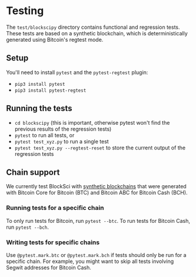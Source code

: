 # Testing

The `test/blockscipy` directory contains functional and regression tests.
These tests are based on a synthetic blockchain, which is deterministically generated using Bitcoin's regtest mode.

## Setup

You'll need to install `pytest` and the `pytest-regtest` plugin:

- `pip3 install pytest`
- `pip3 install pytest-regtest`

## Running the tests

- `cd blockscipy` (this is important, otherwise pytest won't find the previous results of the regression tests)
- `pytest` to run all tests, or 
- `pytest test_xyz.py` to run a single test
- `pytest test_xyz.py --regtest-reset` to store the current output of the regression tests

## Chain support

We currently test BlockSci with [synthetic blockchains](https://github.com/citp/testchain-generator) that were generated with Bitcoin Core for Bitcoin (BTC) and Bitcoin ABC for Bitcoin Cash (BCH).

### Running tests for a specific chain

To only run tests for Bitcoin, run `pytest --btc`. To run tests for Bitcoin Cash, run `pytest --bch`.

### Writing tests for specific chains

Use `@pytest.mark.btc` or `@pytest.mark.bch` if tests should only be run for a specific chain. For example, you might want to skip all tests involving Segwit addresses for Bitcoin Cash.
